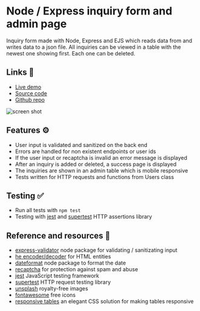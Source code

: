 # Node / Express inquiry form and admin page

Inquiry form made with Node, Express and EJS which reads data from and writes data to a json file. All inquiries can be viewed in a table with the newest one showing first. Each one can be deleted. 

## Links 🔗

- [Live demo](https://express-crud-writing-json-to-file.rolandjlevy.repl.co/)
- [Source code](https://replit.com/@RolandJLevy/express-crud-writing-json-to-file)
- [Github repo](https://github.com/rolandjlevy/express-crud-writing-json-to-file)

![screen shot](https://raw.githubusercontent.com/rolandjlevy/express-crud-writing-json-to-file/master/public/images/screen-shot.png)

## Features ⚙️
- User input is validated and sanitized on the back end
- Errors are handled for non existent endpoints or user ids
- If the user input or recaptcha is invalid an error message is displayed
- After an inquiry is added or deleted, a success page is displayed
- The inquiries are shown in an admin table which is mobile responsive
- Tests written for HTTP requests and functions from Users class

## Testing ✅
- Run all tests with `npm test`
- Testing with [jest](https://jestjs.io) and [supertest](https://www.npmjs.com/package/supertest) HTTP assertions library

## Reference and resources 📙
- [express-validator](https://express-validator.github.io/docs/) node package for validating / sanitizating input
- [he encoder/decoder](https://github.com/mathiasbynens/he) for HTML entities
- [dateformat](https://www.npmjs.com/package/dateformat) node package to format the date
- [recaptcha](https://developers.google.com/recaptcha) for protection against spam and abuse
- [jest](https://jestjs.io) JavaScript testing framework
- [supertest](https://www.npmjs.com/package/supertest) HTTP request testing library
- [unsplash](https://unsplash.com/) royalty-free images
- [fontawesome](https://fontawesome.com) free icons
- [responsive tables](https://uglyduck.ca/responsive-tables) an elegant CSS solution for making tables responsive